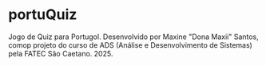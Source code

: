 # portuQuiz
Jogo de Quiz para Portugol.
Desenvolvido por Maxine "Dona Maxii" Santos, comop projeto do curso de ADS (Análise e Desenvolvimento de Sistemas) pela FATEC São Caetano. 2025.
